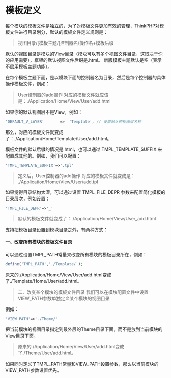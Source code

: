 # 模板定义

每个模块的模板文件是独立的，为了对模板文件更加有效的管理，ThinkPHP对模板文件进行目录划分，默认的模板文件定义规则是：

>视图目录/[模板主题/]控制器名/操作名+模板后缀

默认的视图目录是模块的View目录（模块可以有多个视图文件目录，这取决于你的应用需要），框架的默认视图文件后缀是.html。 新版模板主题默认是空（表示不启用模板主题功能）。

在每个模板主题下面，是以模块下面的控制器名为目录，然后是每个控制器的具体操作模板文件，例如：

>User控制器的add操作 对应的模板文件就应该是：./Application/Home/View/User/add.html

如果你的默认视图层不是View，例如：

```php
'DEFAULT_V_LAYER'       =>  'Template', // 设置默认的视图层名称
```

那么，对应的模板文件就变成了：./Application/Home/Template/User/add.html。

模板文件的默认后缀的情况是.html，也可以通过 TMPL_TEMPLATE_SUFFIX 来配置成其他的。例如，我们可以配置：

```php
'TMPL_TEMPLATE_SUFFIX'=>'.tpl'
```

>定义后，User控制器的add操作 对应的模板文件就变成是： ./Application/Home/View/User/add.tpl

如果觉得目录结构太深，可以通过设置 TMPL_FILE_DEPR 参数来配置简化模板的目录层次，例如设置：

```php
'TMPL_FILE_DEPR'=>'_'
```

>默认的模板文件就变成了：./Application/Home/View/User_add.html

支持把模板目录设置到模块目录之外，有两种方式：

#### 一、改变所有模块的模板文件目录

可以通过设置TMPL_PATH常量来改变所有模块的模板目录所在，例如：

```php
define('TMPL_PATH','./Template/');
```

原来的./Application/Home/View/User/add.html变成了./Template/Home/User/add.html。

>二、改变某个模块的模板文件目录 我们可以在模块配置文件中设置VIEW_PATH参数单独定义某个模块的视图目录

例如：

```php
'VIEW_PATH'=>'./Theme/'
```

把当前模块的视图目录指定到最外层的Theme目录下面，而不是放到当前模块的View目录下面。

>原来的./Application/Home/View/User/add.html变成了./Theme/User/add.html。

如果同时定义了TMPL_PATH常量和VIEW_PATH设置参数，那么以当前模块的VIEW_PATH参数设置优先。